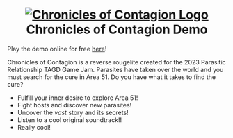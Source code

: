 <h1 align="center">
  <a href="https://sriramgaddam5.github.io/chroniclesOfContagion">
    <img src="https://i.ibb.co/4KbNWb4/Title-Front.png" alt="Chronicles of Contagion Logo">
  </a>
  <br>
  Chronicles of Contagion Demo
</h1>

Play the demo online for free [here](https://sriramgaddam5.github.io/chroniclesOfContagion)!

Chronicles of Contagion is a reverse rougelite created for the 2023 Parasitic Relationship TAGD Game Jam. Parasites have taken over the world and you must search for the cure in Area 51. Do you have what it takes to find the cure?

- Fulfill your inner desire to explore Area 51!
- Fight hosts and discover new parasites!
- Uncover the *vast* story and its secrets!
- Listen to a cool original soundtrack!!
- Really cool!
